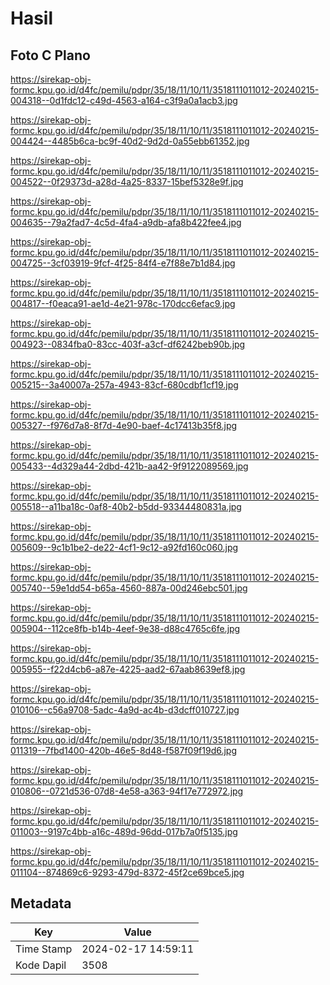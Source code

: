 # Hasil

## Foto C Plano

https://sirekap-obj-formc.kpu.go.id/d4fc/pemilu/pdpr/35/18/11/10/11/3518111011012-20240215-004318--0d1fdc12-c49d-4563-a164-c3f9a0a1acb3.jpg

https://sirekap-obj-formc.kpu.go.id/d4fc/pemilu/pdpr/35/18/11/10/11/3518111011012-20240215-004424--4485b6ca-bc9f-40d2-9d2d-0a55ebb61352.jpg

https://sirekap-obj-formc.kpu.go.id/d4fc/pemilu/pdpr/35/18/11/10/11/3518111011012-20240215-004522--0f29373d-a28d-4a25-8337-15bef5328e9f.jpg

https://sirekap-obj-formc.kpu.go.id/d4fc/pemilu/pdpr/35/18/11/10/11/3518111011012-20240215-004635--79a2fad7-4c5d-4fa4-a9db-afa8b422fee4.jpg

https://sirekap-obj-formc.kpu.go.id/d4fc/pemilu/pdpr/35/18/11/10/11/3518111011012-20240215-004725--3cf03919-9fcf-4f25-84f4-e7f88e7b1d84.jpg

https://sirekap-obj-formc.kpu.go.id/d4fc/pemilu/pdpr/35/18/11/10/11/3518111011012-20240215-004817--f0eaca91-ae1d-4e21-978c-170dcc6efac9.jpg

https://sirekap-obj-formc.kpu.go.id/d4fc/pemilu/pdpr/35/18/11/10/11/3518111011012-20240215-004923--0834fba0-83cc-403f-a3cf-df6242beb90b.jpg

https://sirekap-obj-formc.kpu.go.id/d4fc/pemilu/pdpr/35/18/11/10/11/3518111011012-20240215-005215--3a40007a-257a-4943-83cf-680cdbf1cf19.jpg

https://sirekap-obj-formc.kpu.go.id/d4fc/pemilu/pdpr/35/18/11/10/11/3518111011012-20240215-005327--f976d7a8-8f7d-4e90-baef-4c17413b35f8.jpg

https://sirekap-obj-formc.kpu.go.id/d4fc/pemilu/pdpr/35/18/11/10/11/3518111011012-20240215-005433--4d329a44-2dbd-421b-aa42-9f9122089569.jpg

https://sirekap-obj-formc.kpu.go.id/d4fc/pemilu/pdpr/35/18/11/10/11/3518111011012-20240215-005518--a11ba18c-0af8-40b2-b5dd-93344480831a.jpg

https://sirekap-obj-formc.kpu.go.id/d4fc/pemilu/pdpr/35/18/11/10/11/3518111011012-20240215-005609--9c1b1be2-de22-4cf1-9c12-a92fd160c060.jpg

https://sirekap-obj-formc.kpu.go.id/d4fc/pemilu/pdpr/35/18/11/10/11/3518111011012-20240215-005740--59e1dd54-b65a-4560-887a-00d246ebc501.jpg

https://sirekap-obj-formc.kpu.go.id/d4fc/pemilu/pdpr/35/18/11/10/11/3518111011012-20240215-005904--112ce8fb-b14b-4eef-9e38-d88c4765c6fe.jpg

https://sirekap-obj-formc.kpu.go.id/d4fc/pemilu/pdpr/35/18/11/10/11/3518111011012-20240215-005955--f22d4cb6-a87e-4225-aad2-67aab8639ef8.jpg

https://sirekap-obj-formc.kpu.go.id/d4fc/pemilu/pdpr/35/18/11/10/11/3518111011012-20240215-010106--c56a9708-5adc-4a9d-ac4b-d3dcff010727.jpg

https://sirekap-obj-formc.kpu.go.id/d4fc/pemilu/pdpr/35/18/11/10/11/3518111011012-20240215-011319--7fbd1400-420b-46e5-8d48-f587f09f19d6.jpg

https://sirekap-obj-formc.kpu.go.id/d4fc/pemilu/pdpr/35/18/11/10/11/3518111011012-20240215-010806--0721d536-07d8-4e58-a363-94f17e772972.jpg

https://sirekap-obj-formc.kpu.go.id/d4fc/pemilu/pdpr/35/18/11/10/11/3518111011012-20240215-011003--9197c4bb-a16c-489d-96dd-017b7a0f5135.jpg

https://sirekap-obj-formc.kpu.go.id/d4fc/pemilu/pdpr/35/18/11/10/11/3518111011012-20240215-011104--874869c6-9293-479d-8372-45f2ce69bce5.jpg


## Metadata

| Key        | Value               |
| ---------- | ------------------- |
| Time Stamp | 2024-02-17 14:59:11 |
| Kode Dapil | 3508                |



